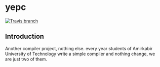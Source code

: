# yepc
[![Travis branch](https://img.shields.io/travis/1995parham/yepc/master.svg?style=flat-square)](https://travis-ci.org/1995parham/yepc)

## Introduction
Another compiler project, nothing else. every year students of
Amirkabir University of Technology write a simple compiler and
nothing change, we are just two of them.
